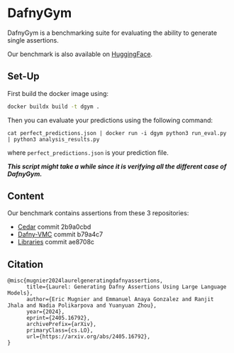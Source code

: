 # DafnyGym

DafnyGym is a benchmarking suite for evaluating the ability to generate single assertions.

Our benchmark is also available on [HuggingFace](https://huggingface.co/datasets/emugnier/DafnyGym).

## Set-Up

First build the docker image using:
```sh
docker buildx build -t dgym .
```

Then you can evaluate your predictions using the following command:
```
cat perfect_predictions.json | docker run -i dgym python3 run_eval.py | python3 analysis_results.py
```
where `perfect_predictions.json` is your prediction file.

***This script might take a while since it is verifying all the different case of DafnyGym.***

## Content

Our benchmark contains assertions from these 3 repositories:
- [Cedar](https://github.com/cedar-policy/cedar-spec) commit 2b9a0cbd
- [Dafny-VMC](https://github.com/dafny-lang/Dafny-VMC)
commit b79a4c7
- [Libraries](https://github.com/dafny-lang/libraries)
commit ae8708c

## Citation

```
@misc{mugnier2024laurelgeneratingdafnyassertions,
      title={Laurel: Generating Dafny Assertions Using Large Language Models},
      author={Eric Mugnier and Emmanuel Anaya Gonzalez and Ranjit Jhala and Nadia Polikarpova and Yuanyuan Zhou},
      year={2024},
      eprint={2405.16792},
      archivePrefix={arXiv},
      primaryClass={cs.LO},
      url={https://arxiv.org/abs/2405.16792},
}
```